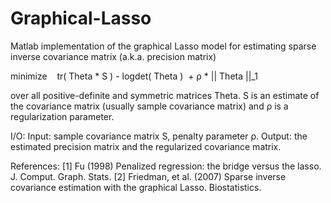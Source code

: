 # Graphical-Lasso
 Matlab implementation of the graphical Lasso model for estimating sparse inverse covariance matrix (a.k.a. precision matrix)

minimize    tr( Theta * S ) - logdet( Theta )  + ρ * || Theta ||_1

over all positive-definite and symmetric matrices Theta. S is an estimate of the covariance matrix (usually sample covariance matrix) and ρ is a regularization parameter.

I/O:
Input: sample covariance matrix S, penalty parameter ρ.
Output: the estimated precision matrix and the regularized covariance matrix.

References:
[1] Fu (1998) Penalized regression: the bridge versus the lasso. J. Comput. Graph. Stats.
[2] Friedman, et al. (2007) Sparse inverse covariance estimation with the graphical Lasso. Biostatistics.
